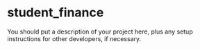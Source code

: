 # student_finance

You should put a description of your project here, plus any setup instructions for other developers, if necessary.